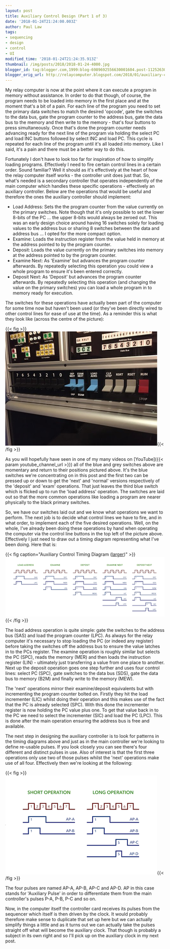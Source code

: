 ```yaml
---
layout: post
title: Auxiliary Control Design (Part 1 of 3)
date: '2018-01-24T21:24:00.003Z'
author: Paul Law
tags:
- sequencing
- design
- control
- UI
modified_time: '2018-01-24T21:24:35.913Z'
thumbnail: /img/posts/2018/2018-01-24-4000.jpg
blogger_id: tag:blogger.com,1999:blog-6989692556630001604.post-1125263049129585434
blogger_orig_url: http://relaycomputer.blogspot.com/2018/01/auxiliary-control-design-part-1-of-3.html
---
```


My relay computer is now at the point where it can execute a program in memory 
without assistance. In order to do that though, of course, the program needs 
to be loaded into memory in the first place and at the moment that's a bit of 
a pain. For each line of the program you need to set the primary data switches 
to match the desired 'opcode', gate the switches to the data bus, gate the 
program counter to the address bus, gate the data bus to the memory and then 
write to the memory - that's four buttons to press simultaneously. Once that's 
done the program counter needs advancing ready for the next line of the 
program via holding the select PC and load INC buttons followed by select INC 
and load PC. This cycle is repeated for each line of the program until it's 
all loaded into memory. Like I said, it's a pain and there must be a better 
way to do this.

Fortunately I don't have to 
look too far for inspiration of how to simplify loading programs. Effectively 
I need to fire certain control lines in a certain order. Sound familiar? Well 
it should as it's effectively at the heart of how the relay computer itself 
works - the controller unit does just that. So, what's needed is a secondary 
controller that operates independently of the main computer which handles 
these specific operations - effectively an auxiliary controller. Below are the 
operations that would be useful and therefore the ones the auxiliary 
controller should implement:

* Load Address: Sets 
the the program counter from the value currently on the primary switches. Note 
though that it's only possible to set the lower 8-bits of the PC ... the upper 
8-bits would always be zeroed out. This was an early design choice around 
having 16 switches solely for loading values to the address bus or sharing 8 
switches between the data and address bus ... I opted for the more compact 
option.
* Examine: Loads the instruction register from the value 
held in memory at the address pointed to by the program 
counter.
* Deposit: Loads the value currently on the primary 
switches into memory at the address pointed to by the program 
counter.
* Examine Next: As 'Examine' but advances the program 
counter afterwards. By repeatedly selecting this operation you could view a 
whole program to ensure it's been entered correctly.
* Deposit Next: As 'Deposit' but advances the program counter afterwards. By repeatedly 
selecting this operation (and changing the value on the primary switches) you 
can load a whole program in to memory ready for 
execution.

The switches for these operations have actually 
been part of the computer for some time now but haven't been used (or they've 
been directly wired to other control lines for ease of use at the time). As a 
reminder this is what they look like (across the centre of the 
picture):

{{< fig >}}![Auxiliary Control / Primary Switches](/img/posts/2018/2018-01-24-0000.jpg){{< /fig >}}

As 
you will hopefully have seen in one of my many videos on 
[YouTube]({{< param youtube_channel_url >}}) all 
of the blue and grey switches above are momentary and return to their 
positions pictured above. It's the blue switches we're concentrating on in 
this post and the first two can be pressed up or down to get the 'next' and 
'normal' versions respectively of the 'deposit' and 'exam' operations. That 
just leaves the third blue switch which is flicked up to run the 'load 
address' operation. The switches are laid out so that the more common 
operations like loading a program are nearer physically to the black primary 
switches.

So, we have our switches laid out and we 
know what operations we want to perform. The next job is to decide what 
control lines we have to fire, and in what order, to implement each of the 
five desired operations. Well, on the whole, I've already been doing these 
operations by hand when operating the computer via the control line buttons in 
the top left of the picture above. Effectively I just need to draw out a 
timing diagram representing what I've been doing. Here that is:

{{< fig caption="Auxiliary Control Timing Diagram ([larger](/img/posts/2018/2018-01-24-1000.png))" >}}![Auxiliary Control Timing Diagram](/img/posts/2018/2018-01-24-0001.png){{< /fig >}}

The load address operation is quite simple: gate the switches to 
the address bus (SAS) and load the program counter (LPC). As always for the 
relay computer it's necessary to stop loading the PC (or indeed any register) 
before taking the switches off the address bus to ensure the value latches in 
to the PCs register. The examine operation is roughly similar but selects the 
PC (SPC), reads the memory (MER) and then loads the instruction register 
(LIN) - ultimately just transferring a value from one place to another. Next up the 
deposit operation goes one step further and uses four control lines: select PC 
(SPC), gate switches to the data bus (SDS), gate the data bus to memory (B2M) 
and finally write to the memory (MEW).

The 'next' operations mirror 
their examine/deposit equivalents but with incrementing the program counter 
bolted on. Firstly they hit the load incrementer (LIC) whilst doing their 
operation and this makes use of the fact that the PC is already selected 
(SPC). With this done the incrementer register is now holding the PC value 
plus one. To get that value back in to the PC we need to select the 
incrementer (SIC) and load the PC (LPC). This is done after the main operation 
ensuring the address bus is free and available.

The next step in 
designing the auxiliary controller is to look for patterns in the timing 
diagrams above and just as in the main controller we're looking to define 
re-usable pulses. If you look closely you can see there's four different and 
distinct pulses in use. Also of interest is that the first three operations 
only use two of those pulses whilst the 'next' operations make use of all 
four. Effectively then we're looking at the following:

{{< fig >}}![Operation Pulses](/img/posts/2018/2018-01-24-0002.png){{< /fig >}}

The four pulses are 
named AP-A, AP-B, AP-C and AP-D. AP in this case stands for 'Auxiliary Pulse' 
in order to differentiate them from the main controller's pulses P-A, P-B, P-C 
and so on.

Now, in the computer itself the controller card receives 
its pulses from the sequencer which itself is then driven by the clock. It 
would probably therefore make sense to duplicate that set up here but we can 
actually simplify things a little and as it turns out we can actually take the 
pulses straight off what will become the auxiliary clock. That though is 
probably a subject in its own right and so I'll pick up on the auxiliary clock 
in my next post.
